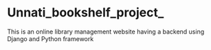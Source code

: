 # Unnati_bookshelf_project_
This is an online library management website having a backend using Django and Python framework
